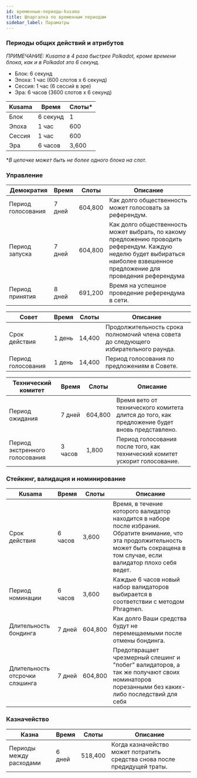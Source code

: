 ```yaml
---
id: временные-периоды-kusama
title: Шпаргалка по временным периодам
sidebar_label: Параматры
---
```


### Периоды общих действий и атрибутов

_ПРИМЕЧАНИЕ: Kusama в 4 раза быстрее Polkadot, кроме времени блока, как и в Polkadot это 6 секунд._

- Блок: 6 секунд
- Эпоха: 1 час (600 слотов x 6 секунд)
- Сессия: 1 час (6 сессий в эре)
- Эра: 6 часов (3600 слотов x 6 секунд)

| Kusama | Время    | Слоты\* |
| ------ | -------- | --------- |
| Блок   | 6 секунд | 1         |
| Эпоха  | 1 час    | 600       |
| Сессия | 1 час    | 600       |
| Эра    | 6 часов  | 3,600     |

\*_В цепочке может быть не более одного блока на слот._

### Управление

| Демократия         | Время  | Слоты   | Описание                                                                                                                                                                      |
| ------------------ | ------ | ------- | ----------------------------------------------------------------------------------------------------------------------------------------------------------------------------- |
| Период голосования | 7 дней | 604,800 | Как долго общественность может голосовать за референдум.                                                                                                                      |
| Период запуска     | 7 дней | 604,800 | Как долго общественность может выбрать, по какому предложению проводить референдум. Каждую неделю будет выбираться наиболее взвешенное предложение для проведения референдума |
| Период принятия    | 8 дней | 691,200 | Время на успешное проведение референдума в сети.                                                                                                                              |

| Совет              | Время  | Слоты  | Описание                                                                             |
| ------------------ | ------ | ------ | ------------------------------------------------------------------------------------ |
| Срок действия      | 1 день | 14,400 | Продолжительность срока полномочий члена совета до следующего избирательного раунда. |
| Период голосования | 1 день | 14,400 | Период голосования по предложениям в Совете.                                         |

| Технический комитет            | Время   | Слоты   | Описание                                                                                      |
| ------------------------------ | ------- | ------- | --------------------------------------------------------------------------------------------- |
| Период ожидания                | 7 дней  | 604,800 | Время вето от технического комитета длится до того, как предложение будет вновь представлено. |
| Период экстренного голосования | 3 часов | 1,800   | Период голосования после того, как технический комитет ускорит голосование.                   |

### Стейкинг, валидация и номинирование

| Kusama                         | Время   | Слоты   | Описание                                                                                                                                                                                |
| ------------------------------ | ------- | ------- | --------------------------------------------------------------------------------------------------------------------------------------------------------------------------------------- |
| Срок действия                  | 6 часов | 3,600   | Время, в течение которого валидатор находится в наборе после избрания. Обратите внимание, что эта продолжительность может быть сокращена в том случае, если валидатор плохо себя ведет. |
| Период номинации               | 6 часов | 3,600   | Каждые 6 часов новый набор валидаторов выбирается в соответствии с методом Phragmen.                                                                                                    |
| Длительность бондинга          | 7 дней  | 604,800 | Как долго Ваши средства будут не перемещаемыми после отмены бондинга.                                                                                                                   |
| Длительность отсрочки слэшинга | 7 дней  | 604,800 | Предотвращает чрезмерный слешинг и "побег" валидаторов, а так же получают своих номинаторов порезанными без каких-либо последствий для себя                                             |

### Казначейство

| Казна                   | Время  | Слоты   | Описание                                                                  |
| ----------------------- | ------ | ------- | ------------------------------------------------------------------------- |
| Периоды между расходами | 6 дней | 518,400 | Когда казначейство может потратить средства снова после предидущей траты. |
